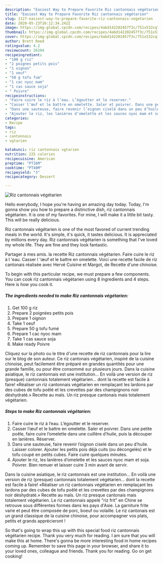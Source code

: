 ```yaml
---
description: "Easiest Way to Prepare Favorite Riz cantonnais végétarien"
title: "Easiest Way to Prepare Favorite Riz cantonnais végétarien"
slug: 1127-easiest-way-to-prepare-favorite-riz-cantonnais-vegetarien
date: 2020-05-23T16:12:34.242Z
image: https://img-global.cpcdn.com/recipes/4abd142202457f3c/751x532cq70/riz-cantonnais-vegetarien-photo-principale-de-la-recette.jpg
thumbnail: https://img-global.cpcdn.com/recipes/4abd142202457f3c/751x532cq70/riz-cantonnais-vegetarien-photo-principale-de-la-recette.jpg
cover: https://img-global.cpcdn.com/recipes/4abd142202457f3c/751x532cq70/riz-cantonnais-vegetarien-photo-principale-de-la-recette.jpg
author: Brett Reed
ratingvalue: 4.2
reviewcount: 26194
recipeingredient:
- "100 g riz"
- "2 poignes petits pois"
- "1 oignon"
- "1 oeuf"
- "50 g tofu fum"
- "1 cac nyoc mam"
- "1 cas sauce soja"
- " Poivre"
recipeinstructions:
- "Faire cuire le riz à l’eau. L’égoutter et le reserver."
- "Casser l’œuf et le battre en omelette. Saler et poivrer. Dans une petite poêle, faire cuire l’omelette dans une cuillère d’huile, puis la découper en lanières. Réserver."
- "Dans une sauteuse, faire revenir l’oignon ciselé dans un peu d’huile. Laisser colorer. Ajouter les petits pois déjà cuits (ou décongelés) et le tofu coupé en petits cubes. Faire cuire quelques minutes."
- "Ajouter le riz, les lanières d’omelette et les sauces nyoc mam et soja. Poivrer. Bien remuer et laisser cuire 3 min avant de servir."
categories:
- Recipe
tags:
- riz
- cantonnais
- vgtarien

katakunci: riz cantonnais vgtarien 
nutrition: 225 calories
recipecuisine: American
preptime: "PT16M"
cooktime: "PT40M"
recipeyield: "3"
recipecategory: Dessert

---
```



![Riz cantonnais végétarien](https://img-global.cpcdn.com/recipes/4abd142202457f3c/751x532cq70/riz-cantonnais-vegetarien-photo-principale-de-la-recette.jpg)

Hello everybody, I hope you're having an amazing day today. Today, I'm gonna show you how to prepare a distinctive dish, riz cantonnais végétarien. It is one of my favorites. For mine, I will make it a little bit tasty. This will be really delicious.

Riz cantonnais végétarien is one of the most favored of current trending meals in the world. It's simple, it's quick, it tastes delicious. It is appreciated by millions every day. Riz cantonnais végétarien is something that I've loved my whole life. They are fine and they look fantastic.

Partager à mes amis. la recette Riz cantonnais végétarien. Faire cuire le riz à l &#39;eau. Casser l &#39;œuf et le battre en omelette. Voici une recette facile de riz cantonais réalisée avec Hervé Cuisine et Margot, de Recette d&#39;une chinoise.


To begin with this particular recipe, we must prepare a few components. You can cook riz cantonnais végétarien using 8 ingredients and 4 steps. Here is how you cook it.

<!--inarticleads1-->

##### The ingredients needed to make Riz cantonnais végétarien:

1. Get 100 g riz
1. Prepare 2 poignées petits pois
1. Prepare 1 oignon
1. Take 1 oeuf
1. Prepare 50 g tofu fumé
1. Prepare 1 cac nyoc mam
1. Take 1 cas sauce soja
1. Make ready  Poivre


Cliquez sur la photo ou le titre d&#39;une recette de riz cantonnais pour la lire sur le blog de son auteur. Ce riz cantonais végétarien, inspiré de la cuisine chinoise, peut facilement être préparé en grandes quantités pour une grande famille, ou pour être consommé sur plusieurs jours. Dans la cuisine asiatique, le riz cantonnais est une institution… En voilà une version de riz (presque) cantonnais totalement végétarien… dont la recette est facile à faire! «Réaliser un riz cantonnais végétarien en remplaçant les lardons par des cubes de tofu poêlé et les crevettes par des champignons noir déshydraté.» Recette au maïs. Un riz presque cantonais mais totalement végétarien. 

<!--inarticleads2-->

##### Steps to make Riz cantonnais végétarien:

1. Faire cuire le riz à l’eau. L’égoutter et le reserver.
1. Casser l’œuf et le battre en omelette. Saler et poivrer. Dans une petite poêle, faire cuire l’omelette dans une cuillère d’huile, puis la découper en lanières. Réserver.
1. Dans une sauteuse, faire revenir l’oignon ciselé dans un peu d’huile. Laisser colorer. Ajouter les petits pois déjà cuits (ou décongelés) et le tofu coupé en petits cubes. Faire cuire quelques minutes.
1. Ajouter le riz, les lanières d’omelette et les sauces nyoc mam et soja. Poivrer. Bien remuer et laisser cuire 3 min avant de servir.


Dans la cuisine asiatique, le riz cantonnais est une institution… En voilà une version de riz (presque) cantonnais totalement végétarien… dont la recette est facile à faire! «Réaliser un riz cantonnais végétarien en remplaçant les lardons par des cubes de tofu poêlé et les crevettes par des champignons noir déshydraté.» Recette au maïs. Un riz presque cantonais mais totalement végétarien. Le riz cantonnais appelé &#34;riz frit&#34; en Chine se retrouve sous différentes formes dans les pays d&#39;Asie. La garniture frite varie et peut être composée de porc, boeuf ou volaille. Le riz cantonais est un grand classique de la cuisine chinoise, pour accompagner vos plats, petits et grands apprécieront ! 

So that's going to wrap this up with this special food riz cantonnais végétarien recipe. Thank you very much for reading. I am sure that you will make this at home. There's gonna be more interesting food in home recipes coming up. Remember to save this page in your browser, and share it to your loved ones, colleague and friends. Thank you for reading. Go on get cooking!
